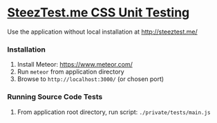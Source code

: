 # [SteezTest.me CSS Unit Testing](http://steeztest.me/)

Use the application without local installation at http://steeztest.me/

### Installation

1. Install Meteor: https://www.meteor.com/
2. Run `meteor` from application directory
3. Browse to `http://localhost:3000/` (or chosen port)

### Running Source Code Tests

1. From application root directory, run script: `./private/tests/main.js`

